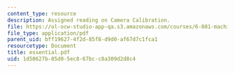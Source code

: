 ```yaml
---
content_type: resource
description: Assigned reading on Camera Calibration.
file: https://ol-ocw-studio-app-qa.s3.amazonaws.com/courses/6-801-machine-vision-fall-2004/1d50627b85d05ec867bcc8a309d2d8c4_essential.pdf
file_type: application/pdf
parent_uid: bff19627-4f2d-85f8-d9d0-af67d7c1fca1
resourcetype: Document
title: essential.pdf
uid: 1d50627b-85d0-5ec8-67bc-c8a309d2d8c4
---
```

